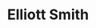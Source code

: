 ---
title: "Elliott Smith"
summary: "American singer-songwriter, born 6 August 1969 in Omaha, Nebraska, USA and died 21 October 2003 in Los Angeles, California, USA."
image: "elliott-smith.jpg"
---